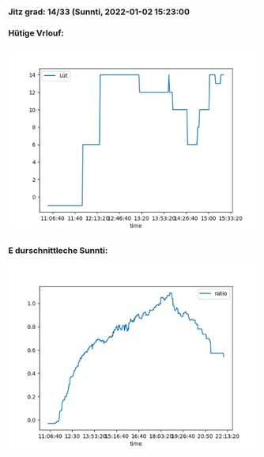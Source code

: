 ### Jitz grad: 14/33 (Sunnti, 2022-01-02 15:23:00

### Hütige Vrlouf:
![Graph](Today.png)

### E durschnittleche Sunnti:
![Graph](Sunnti.png)